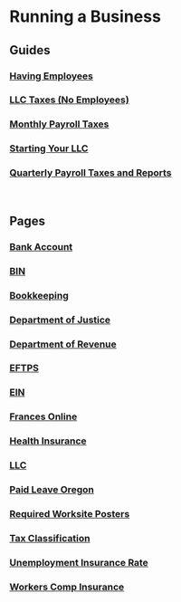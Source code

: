 # Running a Business

## Guides
### [Having Employees](having_employees.md)
### [LLC Taxes (No Employees)](llc_taxes_no_employees.md)
### [Monthly Payroll Taxes](monthly_payroll_taxes.md)
### [Starting Your LLC](starting_your_llc.md)
### [Quarterly Payroll Taxes and Reports](quarterly_payroll_taxes_and_reports.md)

&nbsp;

## Pages
### [Bank Account](bank_account.md)
### [BIN](bin.md)
### [Bookkeeping](bookkeeping.md)
### [Department of Justice](department_of_justice.md)
### [Department of Revenue](department_of_revenue.md)
### [EFTPS](eftps.md)
### [EIN](ein.md)
### [Frances Online](frances_online.md)
### [Health Insurance](health_insurance.md)
### [LLC](llc.md)
### [Paid Leave Oregon](paid_leave_oregon.md)
### [Required Worksite Posters](required_worksite_posters.md)
### [Tax Classification](tax_classification.md)
### [Unemployment Insurance Rate](unemployment_insurance_rate.md)
### [Workers Comp Insurance](workers_comp_insurance.md)